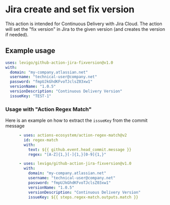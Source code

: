 # Jira create and set fix version

This action is intended for Continuous Delivery with Jira Cloud.
The action will set the "fix version" in Jira to the given version (and creates the version if needed).

## Example usage
```yaml
uses: levigo/github-action-jira-fixversion@v1.0
with:
  domain: "my-company.atlassian.net"
  username: "technical-user@company.net"
  password: "fmpUJkGhdKFvoTJclsZ03xw1"
  versionName: "1.0.5"
  versionDescription: "Continuous Delivery Version"
  issueKey: "TEST-1"
```

### Usage with "Action Regex Match"

Here is an example on how to extract the `issueKey` from the commit message
```yaml
      - uses: actions-ecosystem/action-regex-match@v2
        id: regex-match
        with:
          text: ${{ github.event.head_commit.message }}
          regex: "[A-Z]{1,}[-]{1,}[0-9]{1,}"

      - uses: levigo/github-action-jira-fixversion@v1.0
        with:
          domain: "my-company.atlassian.net"
          username: "technical-user@company.net"
          password: "fmpUJkGhdKFvoTJclsZ03xw1"
          versionName: "1.0.5"
          versionDescription: "Continuous Delivery Version"
          issueKey: ${{ steps.regex-match.outputs.match }}
```
